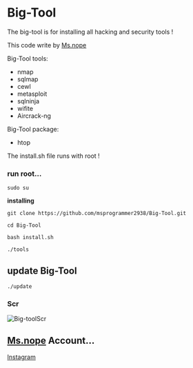 # Big-Tool
The big-tool is for installing all hacking and security tools !

This code write by [Ms.nope](https://github.com/msprogrammer2938)

Big-Tool tools:
- nmap
- sqlmap
- cewl
- metasploit
- sqlninja
- wifite
- Aircrack-ng

Big-Tool package:
- htop

The install.sh file runs with root !

### run root...
```
sudo su
```

**installing**
```
git clone https://github.com/msprogrammer2938/Big-Tool.git

cd Big-Tool

bash install.sh

./tools
```
## update Big-Tool
```
./update
```

### Scr
![Big-toolScr](https://user-images.githubusercontent.com/78996423/115227017-29147300-a125-11eb-8e03-c861926f601b.jpeg)

## [Ms.nope](https://github.com/msprogrammer2938) Account...
[Instagram](https://instagram.com/programmer2938)
